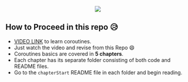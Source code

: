 <div align="center"><img src="https://user-images.githubusercontent.com/94545831/224503387-f2e90605-751a-48e6-a503-c010957eea64.png" /> </div>

## How to Proceed in this repo 😥

- [VIDEO LINK](https://youtu.be/lmRzRKIsn1g) to learn coroutines.
- Just watch the video and revise from this Repo 😄
- Coroutines basics are covered in **5 chapters**. 
- Each chapter has its separate folder consisting of both code and README files.
- Go to the `chapterStart` README file in each folder and begin reading.